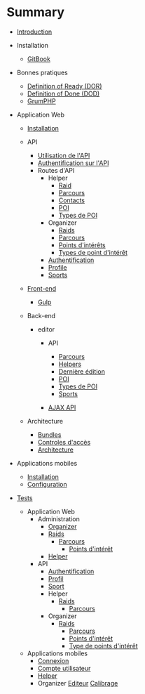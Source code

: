 # Summary

* [Introduction](README.md)
* Installation

    * [GitBook](installation/gitbook.md)
* Bonnes pratiques
  * [Definition of Ready (DOR)](best-practices/DOR.md)
  * [Definition of Done (DOD)](best-practices/DOD.md)
  * [GrumPHP](best-practices/grumphp.md)
* Application Web
    * [Installation](webapp/installation.md)
    * API
        * [Utilisation de l'API](webapp/API/utilisation.md)
        * [Authentification sur l'API](webapp/API/authentification.md)
        * Routes d'API
            * Helper
              - [Raid](webapp/API/routes/helper/raid.md)
              - [Parcours](webapp/API/routes/helper/track.md)
              - [Contacts](webapp/API/routes/helper/contact.md)
              - [POI](webapp/API/routes/helper/poi.md)
              - [Types de POI](webapp/API/routes/helper/poitype.md)
            * Organizer
              - [Raids](webapp/API/routes/organizer/raid.md)
              - [Parcours](webapp/API/routes/organizer/track.md)
              - [Points d'intérêts](webapp/API/routes/organizer/poi.md)
              - [Types de point d'intérêt](webapp/API/routes/organizer/poitype.md)
            - [Authentification](webapp/API/routes/authentification.md)
            - [Profile](webapp/API/routes/profile.md)
            - [Sports](webapp/API/routes/sporttype.md)
    * [Front-end](webapp/front/front.md)

        * [Gulp](webapp/front/gulp.md)
    * Back-end
        * editor

            * API

                * [Parcours](webapp/back/editor/API/track.md)
                * [Helpers](webapp/back/editor/API/helper.md)
                * [Dernière édition](webapp/back/editor/API/lastEdition.md)
                * [POI](webapp/back/editor/API/poi.md)
                * [Types de POI](webapp/back/editor/API/poitype.md)
                * [Sports](webapp/back/editor/API/sporttype.md)

            * [AJAX API](webapp/back/editor/AJAX-API.md)

    * Architecture
        * [Bundles](webapp/architecture/bundles.md)
        * [Controles d'accès](webapp/architecture/ControleAcces.md)
        * [Architecture](webapp/architecture/bundles)
* Applications mobiles

  * [Installation](phoneapp/installation.md)
  * [Configuration](phoneapp/configuration.md)
* [Tests](tests-fonctionnels/tests.md)
  * Application Web
    * Administration
        * [Organizer](tests-fonctionnels/webapp/Admin/organizer.md)
        * [Raids](tests-fonctionnels/webapp/Organizer/raids.md)
          * [Parcours](tests-fonctionnels/webapp/Organizer/tracks.md)
            * [Points d'intérêt](tests-fonctionnels/webapp/Organizer/pois.md)
        * [Helper](tests-fonctionnels/webapp/Helper/inscription.md)
    * API
        * [Authentification](tests-fonctionnels/webapp/API/authentification.md)
      * [Profil](tests-fonctionnels/webapp/API/profile.md)
      * [Sport](tests-fonctionnels/webapp/API/sporttypes.md)
      * Helper
        * [Raids](tests-fonctionnels/webapp/API/Helper/raids.md)
          * [Parcours](tests-fonctionnels/webapp/API/Helper/tracks.md)
      * Organizer 
        * [Raids](tests-fonctionnels/webapp/API/Organizer/raids.md)
          * [Parcours](tests-fonctionnels/webapp/API/Organizer/tracks.md)
          * [Points d'intérêt](tests-fonctionnels/webapp/API/Organizer/pois.md)
          * [Type de points d'intérêt](tests-fonctionnels/webapp/API/Organizer/poitypes.md)
  * Applications mobiles
    * [Connexion](tests-fonctionnels/phoneapp/connexion.md)
    * [Compte utilisateur](tests-fonctionnels/phoneapp/compte.md)
    * [Helper](tests-fonctionnels/phoneapp/helper.md)
    * Organizer
      [Editeur](tests-fonctionnels/phoneapp/organizer/editor.md)
      [Calibrage](tests-fonctionnels/phoneapp/organizer/calibration.md)


